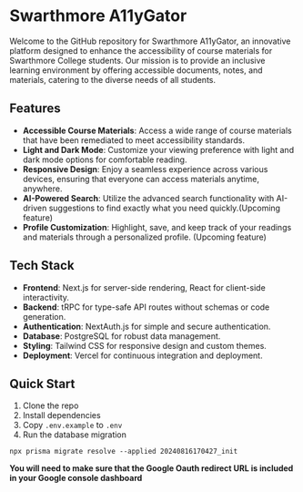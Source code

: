
# Swarthmore A11yGator

Welcome to the GitHub repository for Swarthmore A11yGator, an innovative platform designed to enhance the accessibility of course materials for Swarthmore College students. Our mission is to provide an inclusive learning environment by offering accessible documents, notes, and materials, catering to the diverse needs of all students.

## Features

- **Accessible Course Materials**: Access a wide range of course materials that have been remediated to meet accessibility standards.
- **Light and Dark Mode**: Customize your viewing preference with light and dark mode options for comfortable reading.
- **Responsive Design**: Enjoy a seamless experience across various devices, ensuring that everyone can access materials anytime, anywhere.
- **AI-Powered Search**: Utilize the advanced search functionality with AI-driven suggestions to find exactly what you need quickly.(Upcoming feature)
- **Profile Customization**: Highlight, save, and keep track of your readings and materials through a personalized profile. (Upcoming feature)

## Tech Stack

- **Frontend**: Next.js for server-side rendering, React for client-side interactivity.
- **Backend**: tRPC for type-safe API routes without schemas or code generation.
- **Authentication**: NextAuth.js for simple and secure authentication.
- **Database**: PostgreSQL for robust data management.
- **Styling**: Tailwind CSS for responsive design and custom themes.
- **Deployment**: Vercel for continuous integration and deployment.

## Quick Start

1. Clone the repo
2. Install dependencies
3. Copy `.env.example` to `.env`
4. Run the database migration

```
npx prisma migrate resolve --applied 20240816170427_init
```

**You will need to make sure that the Google Oauth redirect URL is included in your Google console dashboard**